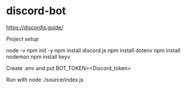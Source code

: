 # discord-bot

https://discordjs.guide/



*Project setup*

node -v
npm init -y
npm install discord.js
npm install dotenv
npm install nodemon
npm install keyv

Create .env and put BOT_TOKEN=<Discord_token>

Run with node ./source/index.js
